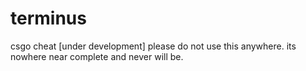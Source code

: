 # terminus
csgo cheat [under development]
please do not use this anywhere. its nowhere near complete and never will be.
